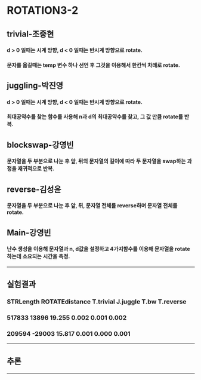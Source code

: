 # ROTATION3-2


## trivial-조중현
#### d > 0 일때는 시계 방향, d < 0 일때는 반시계 방향으로 rotate.
#### 문자를 옮길때는 temp 변수 하나 선언 후 그것을 이용해서 한칸씩 차례로 rotate.
## juggling-박진영
#### d > 0 일때는 시계 방향, d < 0 일때는 반시계 방향으로 rotate.
#### 최대공약수를 찾는 함수를 사용해 n과 d의 최대공약수를 찾고, 그 값 만큼 rotate를 반복.
## blockswap-강영빈
#### 문자열을 두 부분으로 나눈 후 앞, 뒤의 문자열의 길이에 따라 두 문자열을 swap하는 과정을 재귀적으로 반복.
## reverse-김성윤
#### 문자열을 두 부분으로 나눈 후 앞, 뒤, 문자열 전체를 reverse하며 문자열 전체를 rotate.
## Main-강영빈
#### 난수 생성을 이용해 문자열과 n, d값을 설정하고 4가지함수를 이용해 문자열을 rotate하는데 소요되는 시간을 측정.
* * * * * * * * * * *
## 실험결과
### STRLength	ROTATEdistance 	T.trivial	J.juggle	T.bw		T.reverse
### 517833    13896           19.255    0.002     0.001   0.002
### 209594    -29003          15.817    0.001     0.000   0.001
---------------------------------------------------------------------

## 추론
####
* * *
